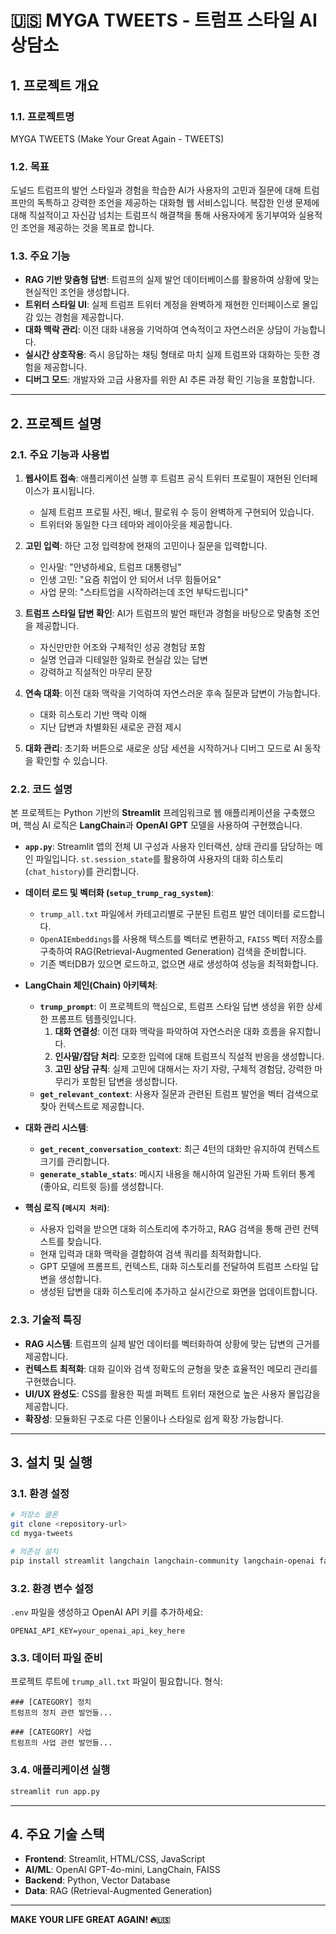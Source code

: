 # 🇺🇸 MYGA TWEETS - 트럼프 스타일 AI 상담소

## 1. 프로젝트 개요

### 1.1. 프로젝트명
MYGA TWEETS (Make Your Great Again - TWEETS)

### 1.2. 목표
도널드 트럼프의 발언 스타일과 경험을 학습한 AI가 사용자의 고민과 질문에 대해 트럼프만의 독특하고 강력한 조언을 제공하는 대화형 웹 서비스입니다. 복잡한 인생 문제에 대해 직설적이고 자신감 넘치는 트럼프식 해결책을 통해 사용자에게 동기부여와 실용적인 조언을 제공하는 것을 목표로 합니다.

### 1.3. 주요 기능
- **RAG 기반 맞춤형 답변**: 트럼프의 실제 발언 데이터베이스를 활용하여 상황에 맞는 현실적인 조언을 생성합니다.
- **트위터 스타일 UI**: 실제 트럼프 트위터 계정을 완벽하게 재현한 인터페이스로 몰입감 있는 경험을 제공합니다.
- **대화 맥락 관리**: 이전 대화 내용을 기억하여 연속적이고 자연스러운 상담이 가능합니다.
- **실시간 상호작용**: 즉시 응답하는 채팅 형태로 마치 실제 트럼프와 대화하는 듯한 경험을 제공합니다.
- **디버그 모드**: 개발자와 고급 사용자를 위한 AI 추론 과정 확인 기능을 포함합니다.

---

## 2. 프로젝트 설명

### 2.1. 주요 기능과 사용법

1. **웹사이트 접속**: 애플리케이션 실행 후 트럼프 공식 트위터 프로필이 재현된 인터페이스가 표시됩니다.
   - 실제 트럼프 프로필 사진, 배너, 팔로워 수 등이 완벽하게 구현되어 있습니다.
   - 트위터와 동일한 다크 테마와 레이아웃을 제공합니다.

2. **고민 입력**: 하단 고정 입력창에 현재의 고민이나 질문을 입력합니다.
   - 인사말: "안녕하세요, 트럼프 대통령님"
   - 인생 고민: "요즘 취업이 안 되어서 너무 힘들어요"
   - 사업 문의: "스타트업을 시작하려는데 조언 부탁드립니다"

3. **트럼프 스타일 답변 확인**: AI가 트럼프의 발언 패턴과 경험을 바탕으로 맞춤형 조언을 제공합니다.
   - 자신만만한 어조와 구체적인 성공 경험담 포함
   - 실명 언급과 디테일한 일화로 현실감 있는 답변
   - 강력하고 직설적인 마무리 문장

4. **연속 대화**: 이전 대화 맥락을 기억하여 자연스러운 후속 질문과 답변이 가능합니다.
   - 대화 히스토리 기반 맥락 이해
   - 지난 답변과 차별화된 새로운 관점 제시

5. **대화 관리**: 초기화 버튼으로 새로운 상담 세션을 시작하거나 디버그 모드로 AI 동작을 확인할 수 있습니다.

### 2.2. 코드 설명

본 프로젝트는 Python 기반의 **Streamlit** 프레임워크로 웹 애플리케이션을 구축했으며, 핵심 AI 로직은 **LangChain**과 **OpenAI GPT** 모델을 사용하여 구현했습니다.

- **`app.py`**: Streamlit 앱의 전체 UI 구성과 사용자 인터랙션, 상태 관리를 담당하는 메인 파일입니다. `st.session_state`를 활용하여 사용자의 대화 히스토리(`chat_history`)를 관리합니다.

- **데이터 로드 및 벡터화 (`setup_trump_rag_system`)**:
  - `trump_all.txt` 파일에서 카테고리별로 구분된 트럼프 발언 데이터를 로드합니다.
  - `OpenAIEmbeddings`를 사용해 텍스트를 벡터로 변환하고, `FAISS` 벡터 저장소를 구축하여 RAG(Retrieval-Augmented Generation) 검색을 준비합니다.
  - 기존 벡터DB가 있으면 로드하고, 없으면 새로 생성하여 성능을 최적화합니다.

- **LangChain 체인(Chain) 아키텍처**:
  - **`trump_prompt`**: 이 프로젝트의 핵심으로, 트럼프 스타일 답변 생성을 위한 상세한 프롬프트 템플릿입니다.
    1. **대화 연결성**: 이전 대화 맥락을 파악하여 자연스러운 대화 흐름을 유지합니다.
    2. **인사말/잡담 처리**: 모호한 입력에 대해 트럼프식 직설적 반응을 생성합니다.
    3. **고민 상담 규칙**: 실제 고민에 대해서는 자기 자랑, 구체적 경험담, 강력한 마무리가 포함된 답변을 생성합니다.
  - **`get_relevant_context`**: 사용자 질문과 관련된 트럼프 발언을 벡터 검색으로 찾아 컨텍스트로 제공합니다.

- **대화 관리 시스템**:
  - **`get_recent_conversation_context`**: 최근 4턴의 대화만 유지하여 컨텍스트 크기를 관리합니다.
  - **`generate_stable_stats`**: 메시지 내용을 해시하여 일관된 가짜 트위터 통계(좋아요, 리트윗 등)를 생성합니다.

- **핵심 로직 (`메시지 처리`)**:
  - 사용자 입력을 받으면 대화 히스토리에 추가하고, RAG 검색을 통해 관련 컨텍스트를 찾습니다.
  - 현재 입력과 대화 맥락을 결합하여 검색 쿼리를 최적화합니다.
  - GPT 모델에 프롬프트, 컨텍스트, 대화 히스토리를 전달하여 트럼프 스타일 답변을 생성합니다.
  - 생성된 답변을 대화 히스토리에 추가하고 실시간으로 화면을 업데이트합니다.

### 2.3. 기술적 특징

- **RAG 시스템**: 트럼프의 실제 발언 데이터를 벡터화하여 상황에 맞는 답변의 근거를 제공합니다.
- **컨텍스트 최적화**: 대화 길이와 검색 정확도의 균형을 맞춘 효율적인 메모리 관리를 구현했습니다.
- **UI/UX 완성도**: CSS를 활용한 픽셀 퍼펙트 트위터 재현으로 높은 사용자 몰입감을 제공합니다.
- **확장성**: 모듈화된 구조로 다른 인물이나 스타일로 쉽게 확장 가능합니다.

---

## 3. 설치 및 실행

### 3.1. 환경 설정
```bash
# 저장소 클론
git clone <repository-url>
cd myga-tweets

# 의존성 설치
pip install streamlit langchain langchain-community langchain-openai faiss-cpu python-dotenv
```

### 3.2. 환경 변수 설정
`.env` 파일을 생성하고 OpenAI API 키를 추가하세요:
```env
OPENAI_API_KEY=your_openai_api_key_here
```

### 3.3. 데이터 파일 준비
프로젝트 루트에 `trump_all.txt` 파일이 필요합니다. 형식:
```
### [CATEGORY] 정치
트럼프의 정치 관련 발언들...

### [CATEGORY] 사업
트럼프의 사업 관련 발언들...
```

### 3.4. 애플리케이션 실행
```bash
streamlit run app.py
```

---

## 4. 주요 기술 스택

- **Frontend**: Streamlit, HTML/CSS, JavaScript
- **AI/ML**: OpenAI GPT-4o-mini, LangChain, FAISS
- **Backend**: Python, Vector Database
- **Data**: RAG (Retrieval-Augmented Generation)

---

**MAKE YOUR LIFE GREAT AGAIN! 🔥🇺🇸**
